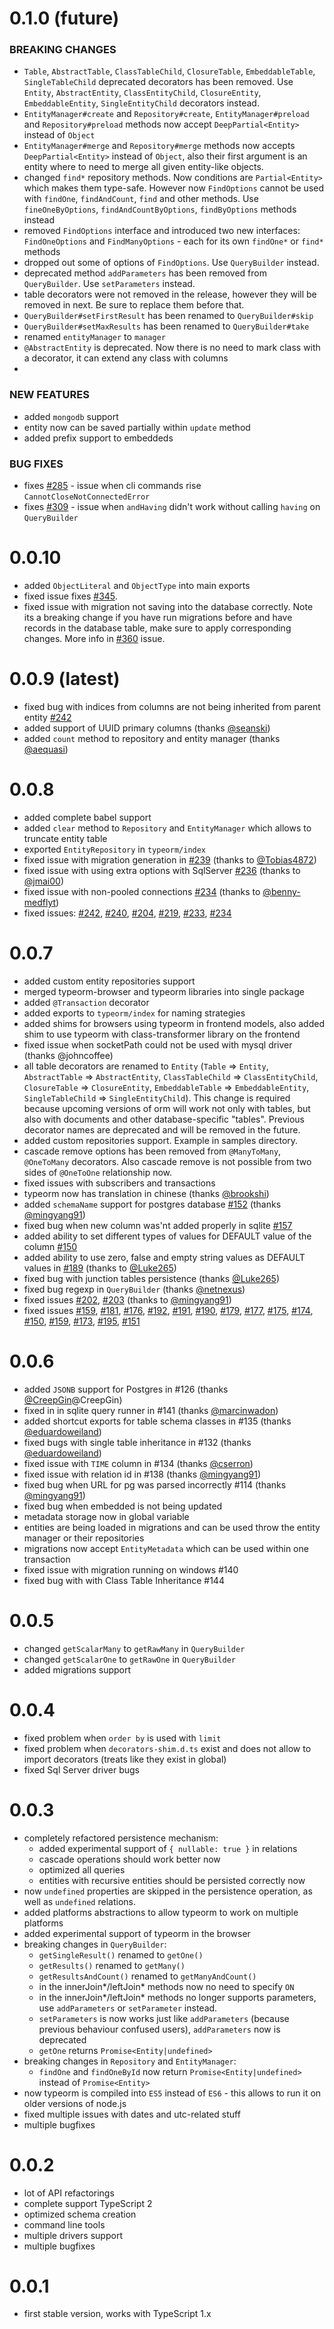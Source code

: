 # 0.1.0 (future)

### BREAKING CHANGES

* `Table`, `AbstractTable`, `ClassTableChild`, `ClosureTable`, `EmbeddableTable`, `SingleTableChild` deprecated decorators has been removed.
Use `Entity`, `AbstractEntity`, `ClassEntityChild`, `ClosureEntity`, `EmbeddableEntity`, `SingleEntityChild` decorators instead.
* `EntityManager#create` and `Repository#create`, `EntityManager#preload` and `Repository#preload` methods now accept 
`DeepPartial<Entity>` instead of `Object`
* `EntityManager#merge` and `Repository#merge` methods now accepts `DeepPartial<Entity>` instead of `Object`,
also their first argument is an entity where to need to merge all given entity-like objects.
* changed `find*` repository methods. Now conditions are `Partial<Entity>` which makes them type-safe. 
However now `FindOptions` cannot be used with `findOne`, `findAndCount`, `find` and other methods. 
Use `fineOneByOptions`, `findAndCountByOptions`, `findByOptions` methods instead
* removed `FindOptions` interface and introduced two new interfaces: `FindOneOptions` and `FindManyOptions` - 
each for its own `findOne*` or `find*` methods
* dropped out some of options of `FindOptions`. Use `QueryBuilder` instead.
* deprecated method `addParameters` has been removed from `QueryBuilder`. Use `setParameters` instead.
* table decorators were not removed in the release, however they will be removed in next. Be sure to replace them before that.
* `QueryBuilder#setFirstResult` has been renamed to `QueryBuilder#skip`
* `QueryBuilder#setMaxResults` has been renamed to `QueryBuilder#take`
* renamed `entityManager` to `manager`
* `@AbstractEntity` is deprecated. Now there is no need to mark class with a decorator, it can extend any class with columns
* 

### NEW FEATURES

* added `mongodb` support
* entity now can be saved partially within `update` method
* added prefix support to embeddeds

### BUG FIXES

* fixes [#285](https://github.com/typeorm/typeorm/issues/285) - issue when cli commands rise `CannotCloseNotConnectedError`
* fixes [#309](https://github.com/typeorm/typeorm/issues/309) - issue when `andHaving` didn't work without calling `having` on `QueryBuilder`

# 0.0.10

* added `ObjectLiteral` and `ObjectType` into main exports
* fixed issue fixes [#345](https://github.com/typeorm/typeorm/issues/345).
* fixed issue with migration not saving into the database correctly.
    Note its a breaking change if you have run migrations before and have records in the database table,
    make sure to apply corresponding changes. More info in [#360](https://github.com/typeorm/typeorm/issues/360) issue.

# 0.0.9 (latest)

* fixed bug with indices from columns are not being inherited from parent entity [#242](https://github.com/typeorm/typeorm/issues/242)
* added support of UUID primary columns (thanks [@seanski](https://github.com/seanski))
* added `count` method to repository and entity manager (thanks [@aequasi](https://github.com/aequasi))

# 0.0.8

* added complete babel support
* added `clear` method to `Repository` and `EntityManager` which allows to truncate entity table
* exported `EntityRepository` in `typeorm/index`
* fixed issue with migration generation in [#239](https://github.com/typeorm/typeorm/pull/239) (thanks to [@Tobias4872](https://github.com/Tobias4872))
* fixed issue with using extra options with SqlServer [#236](https://github.com/typeorm/typeorm/pull/236) (thanks to [@jmai00](https://github.com/jmai00))
* fixed issue with non-pooled connections [#234](https://github.com/typeorm/typeorm/pull/234) (thanks to [@benny-medflyt](https://github.com/benny-medflyt))
* fixed issues:
[#242](https://github.com/typeorm/typeorm/issues/242),
[#240](https://github.com/typeorm/typeorm/issues/240),
[#204](https://github.com/typeorm/typeorm/issues/204),
[#219](https://github.com/typeorm/typeorm/issues/219),
[#233](https://github.com/typeorm/typeorm/issues/233),
[#234](https://github.com/typeorm/typeorm/issues/234)

# 0.0.7

* added custom entity repositories support
* merged typeorm-browser and typeorm libraries into single package
* added `@Transaction` decorator
* added exports to `typeorm/index` for naming strategies
* added shims for browsers using typeorm in frontend models, also added shim to use typeorm
with class-transformer library on the frontend
* fixed issue when socketPath could not be used with mysql driver (thanks @johncoffee)
* all table decorators are renamed to `Entity` (`Table` => `Entity`, `AbstractTable` => `AbstractEntity`, 
`ClassTableChild` => `ClassEntityChild`, `ClosureTable` => `ClosureEntity`, `EmbeddableTable` => `EmbeddableEntity`, 
`SingleTableChild` => `SingleEntityChild`). This change is required because upcoming versions of orm will work
not only with tables, but also with documents and other database-specific "tables". 
Previous decorator names are deprecated and will be removed in the future.
* added custom repositories support. Example in samples directory.
* cascade remove options has been removed from `@ManyToMany`, `@OneToMany` decorators. Also cascade remove is not possible
from two sides of `@OneToOne` relationship now.
* fixed issues with subscribers and transactions
* typeorm now has translation in chinese (thanks [@brookshi](https://github.com/brookshi))
* added `schemaName` support for postgres database [#152](https://github.com/typeorm/typeorm/issues/152) (thanks [@mingyang91](https://github.com/mingyang91))
* fixed bug when new column was'nt added properly in sqlite [#157](https://github.com/typeorm/typeorm/issues/157)
* added ability to set different types of values for DEFAULT value of the column [#150](https://github.com/typeorm/typeorm/issues/150)
* added ability to use zero, false and empty string values as DEFAULT values in [#189](https://github.com/typeorm/typeorm/pull/189) (thanks to [@Luke265](https://github.com/Luke265))
* fixed bug with junction tables persistence (thanks [@Luke265](https://github.com/Luke265))
* fixed bug regexp in `QueryBuilder` (thanks [@netnexus](https://github.com/netnexus))
* fixed issues [#202](https://github.com/typeorm/typeorm/issues/202), [#203](https://github.com/typeorm/typeorm/issues/203) (thanks to [@mingyang91](https://github.com/mingyang91))
* fixed issues 
[#159](https://github.com/typeorm/typeorm/issues/159), 
[#181](https://github.com/typeorm/typeorm/issues/181), 
[#176](https://github.com/typeorm/typeorm/issues/176), 
[#192](https://github.com/typeorm/typeorm/issues/192), 
[#191](https://github.com/typeorm/typeorm/issues/191), 
[#190](https://github.com/typeorm/typeorm/issues/190), 
[#179](https://github.com/typeorm/typeorm/issues/179), 
[#177](https://github.com/typeorm/typeorm/issues/177), 
[#175](https://github.com/typeorm/typeorm/issues/175),
[#174](https://github.com/typeorm/typeorm/issues/174), 
[#150](https://github.com/typeorm/typeorm/issues/150), 
[#159](https://github.com/typeorm/typeorm/issues/159), 
[#173](https://github.com/typeorm/typeorm/issues/173), 
[#195](https://github.com/typeorm/typeorm/issues/195), 
[#151](https://github.com/typeorm/typeorm/issues/151)

# 0.0.6

* added `JSONB` support for Postgres in #126 (thanks [@CreepGin](https://github.com/CreepGin)@CreepGin)
* fixed in in sqlite query runner in #141 (thanks [@marcinwadon](https://github.com/marcinwadon))
* added shortcut exports for table schema classes in #135 (thanks [@eduardoweiland](https://github.com/eduardoweiland))
* fixed bugs with single table inheritance in #132 (thanks [@eduardoweiland](https://github.com/eduardoweiland))
* fixed issue with `TIME` column in #134 (thanks [@cserron](https://github.com/cserron))
* fixed issue with relation id in #138 (thanks [@mingyang91](https://github.com/mingyang91))
* fixed bug when URL for pg was parsed incorrectly #114 (thanks [@mingyang91](https://github.com/mingyang91))
* fixed bug when embedded is not being updated
* metadata storage now in global variable
* entities are being loaded in migrations and can be used throw the entity manager or their repositories
* migrations now accept `EntityMetadata` which can be used within one transaction
* fixed issue with migration running on windows #140
* fixed bug with with Class Table Inheritance #144

# 0.0.5

* changed `getScalarMany` to `getRawMany` in `QueryBuilder`
* changed `getScalarOne` to `getRawOne` in `QueryBuilder`
* added migrations support

# 0.0.4

* fixed problem when `order by` is used with `limit`
* fixed problem when `decorators-shim.d.ts` exist and does not allow to import decorators (treats like they exist in global)
* fixed Sql Server driver bugs

# 0.0.3

* completely refactored persistence mechanism:
    * added experimental support of `{ nullable: true }` in relations
    * cascade operations should work better now
    * optimized all queries
    * entities with recursive entities should be persisted correctly now
* now `undefined` properties are skipped in the persistence operation, as well as `undefined` relations.
* added platforms abstractions to allow typeorm to work on multiple platforms
* added experimental support of typeorm in the browser
* breaking changes in `QueryBuilder`:
    * `getSingleResult()` renamed to `getOne()`
    * `getResults()` renamed to `getMany()`
    * `getResultsAndCount()` renamed to `getManyAndCount()`
    * in the innerJoin*/leftJoin* methods now no need to specify `ON`
    * in the innerJoin*/leftJoin* methods no longer supports parameters, use `addParameters` or `setParameter` instead.
    * `setParameters` is now works just like `addParameters` (because previous behaviour confused users), 
    `addParameters` now is deprecated
    * `getOne` returns `Promise<Entity|undefined>`
* breaking changes in `Repository` and `EntityManager`:
    * `findOne` and `findOneById` now return `Promise<Entity|undefined>` instead of `Promise<Entity>`
* now typeorm is compiled into `ES5` instead of `ES6` - this allows to run it on older versions of node.js
* fixed multiple issues with dates and utc-related stuff
* multiple bugfixes

# 0.0.2

* lot of API refactorings
* complete support TypeScript 2
* optimized schema creation 
* command line tools
* multiple drivers support
* multiple bugfixes

# 0.0.1

* first stable version, works with TypeScript 1.x
